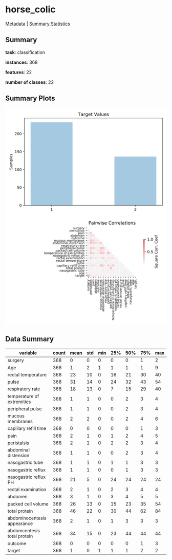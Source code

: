 # horse_colic

[Metadata](metadata.yaml) | [Summary Statistics](summary_stats.csv)

## Summary

**task**: classification

**instances**: 368

**features**: 22

**number of classes**: 22

## Summary Plots

![Labels](label.svg)
![Corr](corr.svg)

## Data Summary

|	variable	|	count	|	mean	|	std	|	min	|	25%	|	50%	|	75%	|	max|
| --- | --- | --- | --- | --- | --- | --- | --- | --- |
|	surgery	|	368	|	0	|	0	|	0	|	0	|	0	|	1	|	2
|	Age	|	368	|	1	|	2	|	1	|	1	|	1	|	1	|	9
|	rectal temperature	|	368	|	23	|	10	|	0	|	16	|	21	|	30	|	40
|	pulse	|	368	|	31	|	14	|	0	|	24	|	32	|	43	|	54
|	respiratory rate	|	368	|	18	|	13	|	0	|	7	|	15	|	29	|	40
|	temperature of extremities	|	368	|	1	|	1	|	0	|	0	|	2	|	3	|	4
|	peripheral pulse	|	368	|	1	|	1	|	0	|	0	|	2	|	3	|	4
|	mucous membranes	|	368	|	2	|	2	|	0	|	0	|	2	|	4	|	6
|	capillary refill time	|	368	|	0	|	0	|	0	|	0	|	0	|	1	|	3
|	pain	|	368	|	2	|	1	|	0	|	1	|	2	|	4	|	5
|	peristalsis	|	368	|	2	|	1	|	0	|	2	|	2	|	3	|	4
|	abdominal distension	|	368	|	1	|	1	|	0	|	0	|	2	|	3	|	4
|	nasogastric tube	|	368	|	1	|	1	|	0	|	1	|	1	|	3	|	3
|	nasogastric reflux	|	368	|	1	|	1	|	0	|	0	|	1	|	3	|	3
|	nasogastric reflux PH	|	368	|	21	|	5	|	0	|	24	|	24	|	24	|	24
|	rectal examination	|	368	|	2	|	1	|	0	|	2	|	3	|	4	|	4
|	abdomen	|	368	|	3	|	1	|	0	|	3	|	4	|	5	|	5
|	packed cell volume	|	368	|	26	|	13	|	0	|	15	|	23	|	35	|	54
|	total protein	|	368	|	46	|	22	|	0	|	30	|	44	|	62	|	84
|	abdominocentesis appearance	|	368	|	2	|	1	|	0	|	1	|	3	|	3	|	3
|	abdomcentesis total protein	|	368	|	34	|	15	|	0	|	23	|	44	|	44	|	44
|	outcome	|	368	|	0	|	0	|	0	|	0	|	0	|	1	|	3
|	target	|	368	|	1	|	0	|	1	|	1	|	1	|	2	|	2
